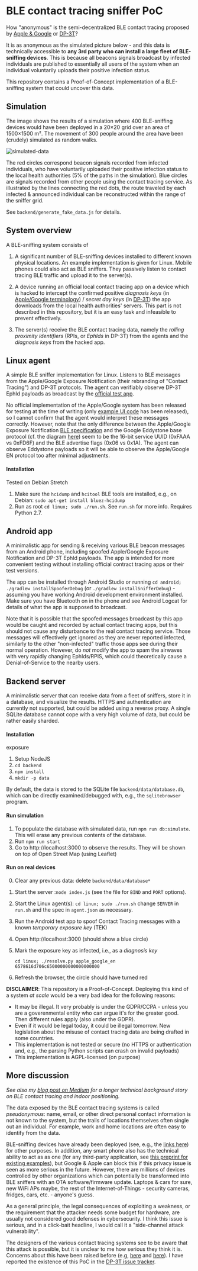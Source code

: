 # BLE contact tracing sniffer PoC

How "anonymous" is the semi-decentralized BLE contact tracing proposed by [Apple & Google](https://www.apple.com/covid19/contacttracing) or [DP-3T](https://github.com/DP-3T/documents)?

It is as anonymous as the simulated picture below - and this data is technically accessible to **any 3rd party who can install a large fleet of BLE-sniffing devices**. This is because all beacons signals broadcast by infected individuals are published to essentially all users of the system when an individual voluntarily uploads their positive infection status.

This repository contains a Proof-of-Concept implementation of a BLE-sniffing system that could uncover this data.

## Simulation

The image shows the results of a simulation where 400 BLE-sniffing devices would have been deployed in a 20×20 grid over an area of 1500×1500 m². The movement of 300 people around the area have been (crudely) simulated as random walks.

![simulated-data](.github/images/ble-sniffer-grid-simulation.png)

The red circles correspond beacon signals recorded from infected individuals, who have voluntarily uploaded their positive infection status to the local health authorities (5% of the paths in the simulation). Blue circles are signals recorded from other people using the contact tracing service. As illustrated by the lines connecting the red dots, the route traveled by each infected & announced individual can be reconstructed within the range of the sniffer grid.

See `backend/generate_fake_data.js` for details.

## System overview

A BLE-sniffing system consists of

 1. A significant number of BLE-sniffing devices installed to different known physical locations. An example implementation is given for Linux. Mobile phones could also act as BLE sniffers. They passively listen to contact tracing BLE traffic and upload it to the server(s).

 2. A device running an official local contact tracing app on a device which is hacked to intercept the confirmed positive _diagnosis keys_ (in [Apple/Google terminology][O1]) / _secret day keys_ (in [DP-3T][O2]) the app downloads from the local health authorities' servers. This part is not described in this repository, but it is an easy task and infeasible to prevent effectively.

 3. The server(s) receive the BLE contact tracing data, namely the _rolling proximity identifiers_ (RPIs, or _EphIds_ in DP-3T) from the agents and the _diagnosis keys_ from the hacked app.

[O1]: https://www.blog.google/documents/68/Android_Exposure_Notification_API_documentation_v1.2.pdf
[O2]: https://github.com/DP-3T/documents/blob/master/DP3T%20White%20Paper.pdf

## Linux agent

A simple BLE sniffer implementation for Linux. Listens to BLE messages from the Apple/Google Exposure Notification (their rebranding of "Contact Tracing") and DP-3T protocols. The agent can verifiably observe DP-3T EphId payloads as broadcast by the [official test app][DP3TApp].

No official implementation of the Apple/Google system has been released for testing at the time of writing (only [example UI code][A3] has been released), so I cannot confirm that the agent would interpret these messages correctly. However, note that the only difference between the Apple/Google Exposure Notification [BLE specification][A1] and the Google Eddystone base protocol (cf. the diagram [here][A2]) seem to be the 16-bit service UUID (0xFAAA vs 0xFD6F) and the BLE advertise flags (0x06 vs 0x1A). The agent can observe Eddystone payloads so it will be able to observe the Apple/Google EN protocol too after minimal adjustments.

[A1]: https://www.blog.google/documents/70/Exposure_Notification_-_Bluetooth_Specification_v1.2.2.pdf
[A2]: https://os.mbed.com/teams/Bluetooth-Low-Energy/code/BLE_EddystoneBeacon_Service/file/dfb7fb5a971b/Eddystone.h/
[A3]: https://github.com/google/exposure-notifications-android
[DP3TApp]: https://github.com/DP-3T/dp3t-app-android


#### Installation

Tested on Debian Stretch

 1. Make sure the `hcidump` and `hcitool` BLE tools are installed, e.g.,
   on Debian: `sudo apt-get install bluez-hcidump`
 2. Run as root `cd linux; sudo ./run.sh`. See `run.sh` for more info. Requires Python 2.7.

## Android app

A minimalistic app for sending & receiving various BLE beacon messages from an Android phone, including spoofed Apple/Google Exposure Notification and DP-3T EphId payloads. The app is intended for more convenient testing without installing official contract tracing apps or their test versions. 

The app can be installed through Android Studio or running `cd android; ./gradlew installSpooferDebug` (or `./gradlew installSnifferDebug`) - assuming you have working Android development environment installed. Make sure you have Bluetooth on in the phone and see Android Logcat for details of what the app is supposed to broadcast.

Note that it is possible that the spoofed messages broadcast by this app would be caught and recorded by actual contact tracing apps, but this should not cause any disturbance to the real contact tracing service. Those messages will effectively get ignored as they are never reported infected, similarly to the other "non-infected" traffic those apps see during their normal operation. However, do _not_ modify the app to spam the airwaves with very rapidly changing EphIds/RPIS, which could theoretically cause a Denial-of-Service to the nearby users.

## Backend server

A minimalistic server that can receive data from a fleet of sniffers, store it in a database, and visualize the results. HTTPS and authentication are currently not supported, but could be added using a reverse proxy. A single SQLite database cannot cope with a very high volume of data, but could be rather easily sharded.

#### Installation
exposure
 1. Setup NodeJS
 2. `cd backend`
 3. `npm install`
 4. `mkdir -p data`

By default, the data is stored to the SQLite file `backend/data/database.db`,
which can be directly examined/debugged with, e.g., the `sqlitebrowser` program.

#### Run simulation

 1. To populate the database with simulated data, run `npm run db:simulate`.
    This will erase any previous contents of the database.
 2. Run `npm run start`
 3. Go to http://localhost:3000 to observe the results.
    They will be shown on top of Open Street Map (using Leaflet)

#### Run on real devices

 0. Clear any previous data: delete `backend/data/database*`
 1. Start the server :`node index.js` (see the file for `BIND` and `PORT` options).
 2. Start the Linux agent(s): `cd linux; sudo ./run.sh`
    change `SERVER` in `run.sh` and the spec in `agent.json` as necessary.
 3. Run the Android test app to spoof Contact Tracing messages with a
    known _temporary exposure key_ (TEK)
 4. Open http://localhost:3000 (should show a blue circle)
 5. Mark the exposure key as infected, i.e., as a _diagnosis key_

        cd linux; ./resolve.py apple_google_en 6578616d706c65000000000000000000

 6. Refresh the browser, the circle should have turned red

**DISCLAIMER**: This repository is a Proof-of-Concept. Deploying this kind of a system _at scale_ would be a very bad idea for the following reasons:

 * It may be illegal. It very probably is under the GDPR/CCPA - unless you are a goverenmental entity who can argue it's for the greater good. Then different rules apply (also under the GDPR).
 * Even if it would be legal today, it could be illegal tomorrow. New legislation about the misuse of contact tracing data are being drafted in some countries.
 * This implementation is not tested or secure (no HTTPS or authentication and, e.g., the parsing Python scripts can crash on invalid payloads)
 * This implementation is AGPL-licensed (on purpose)

## More discussion

_See also my [blog post on Medium][D3] for a longer technical background story on BLE contact tracing and indoor positioning._

The data exposed by the BLE contact tracing systems is called _pseudonymous_: name, email, or other direct personal contact information is not known to the system, but the trails of locations themselves often single out an individual. For example, work and home locations are often easy to identify from the data.

BLE-sniffing devices have already been deployed (see, e.g., the [links here][D1]) for other purposes. In addition, any smart phone also has the technical ability to act as as one (for any third-party application, see [this preprint for existing examples][D4]), but Google & Apple can block this if this privacy issue is seen as more serious in the future. However, there are millions of devices controlled by other organizations which can potentially be transformed into BLE sniffers with an OTA software/firmware update. Laptops & cars for sure, new WiFi APs maybe, the rest of the Internet-of-Things - security cameras, fridges, cars, etc. - anyone's guess.

As a general principle, the legal consequences of exploiting a weakness, or the requirement that the attacker needs some budget for hardware, are usually not considered good defenses in cybersecurity. I think this issue is serious, and in a click-bait headline, I would call it a "side-channel attack vulnerability".

The designers of the various contact tracing systems see to be aware that this attack is possible, but it is unclear to me how serious they think it is. Concerns about this have been raised before (e.g, [here][D1] and [here][D2]). I have reported the existence of this PoC in the [DP-3T issue tracker][D1].

[D1]: https://github.com/DP-3T/documents/issues/43
[D2]: https://github.com/TCNCoalition/TCN/blob/ad400bc56d6b76e9fcec2901ae21206c0e2230ce/README.md#report-timespans-and-key-rotation
[D3]: https://medium.com/indooratlas/why-use-bluetooth-for-contact-tracing-1585feb024dc
[D4]: https://arxiv.org/pdf/2006.10719.pdf
